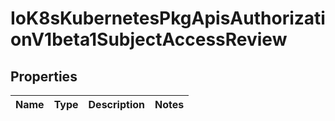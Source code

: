 
# IoK8sKubernetesPkgApisAuthorizationV1beta1SubjectAccessReview

## Properties
Name | Type | Description | Notes
------------ | ------------- | ------------- | -------------



